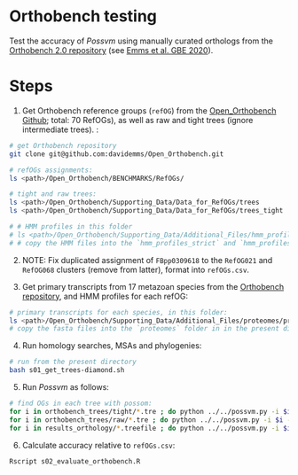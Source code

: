 # Orthobench testing

Test the accuracy of *Possvm* using manually curated orthologs from the [Orthobench 2.0 repository](https://github.com/davidemms/Open_Orthobench) (see [Emms et al. GBE 2020](https://academic.oup.com/gbe/article/12/12/2258/5918455)).

# Steps

1. Get Orthobench reference groups (`refOG`) from the [Open_Orthobench Github](https://github.com/davidemms/Open_Orthobench/tree/master/BENCHMARKS); total: 70 RefOGs), as well as raw and tight trees (ignore intermediate trees).
:

```bash
# get Orthobench repository
git clone git@github.com:davidemms/Open_Orthobench.git

# refOGs assignments:
ls <path>/Open_Orthobench/BENCHMARKS/RefOGs/

# tight and raw trees:
ls <path>/Open_Orthobench/Supporting_Data/Data_for_RefOGs/trees
ls <path>/Open_Orthobench/Supporting_Data/Data_for_RefOGs/trees_tight

# # HMM profiles in this folder
# ls <path>/Open_Orthobench/Supporting_Data/Additional_Files/hmm_profiles/
# # copy the HMM files into the `hmm_profiles_strict` and `hmm_profiles_weak` folders in the present directory
```

2. NOTE: Fix duplicated assignment of `FBpp0309618` to the `RefOG021` and `RefOG068` clusters (remove from latter), format into `refOGs.csv`.

3. Get primary transcripts from 17 metazoan species from the [Orthobench repository](https://github.com/davidemms/Open_Orthobench/tree/master/Supporting_Data/Additional_Files/proteomes/primary_transcripts), and HMM profiles for each refOG:

```bash
# primary transcripts for each species, in this folder:
ls <path>/Open_Orthobench/Supporting_Data/Additional_Files/proteomes/primary_transcripts
# copy the fasta files into the `proteomes` folder in in the present directory and concatenate them...
```

4. Run homology searches, MSAs and phylogenies:

```bash
# run from the present directory
bash s01_get_trees-diamond.sh
```

5. Run *Possvm* as follows:

```bash
# find OGs in each tree with possom:
for i in orthobench_trees/tight/*.tre ; do python ../../possvm.py -i $i -p  $(basename ${i%%.*}).possom -ogprefix "$(basename ${i%%.*})." ; done
for i in orthobench_trees/raw/*.tre ; do python ../../possvm.py -i $i -p  $(basename ${i%%.*}).possom -ogprefix "$(basename ${i%%.*})." ; done
for i in results_orthology/*.treefile ; do python ../../possvm.py -i $i -p  $(basename ${i%%.*}).possom -ogprefix "$(basename ${i%%.*})." ; done
```

6. Calculate accuracy relative to `refOGs.csv`:

```bash
Rscript s02_evaluate_orthobench.R
```
